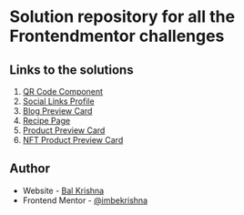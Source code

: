 # Solution repository for all the Frontendmentor challenges

## Links to the solutions

1.  [QR Code Component](https://imbekrishna.github.io/fementor/01-qr-code-component)
2.  [Social Links Profile](https://imbekrishna.github.io/fementor/02-social-links-profile)
3.  [Blog Preview Card](https://imbekrishna.github.io/fementor/03-blog-preview-card)
4.  [Recipe Page](https://imbekrishna.github.io/fementor/04-recipe-page)
5.  [Product Preview Card](https://imbekrishna.github.io/fementor/05-product-preview-card)
6.  [NFT Product Preview Card](https://imbekrishna.github.io/fementor/06-nft-preview-card/)

## Author

- Website - [Bal Krishna](https://imbekrishna.github.io)
- Frontend Mentor - [@imbekrishna](https://www.frontendmentor.io/profile/imbekrishna)
